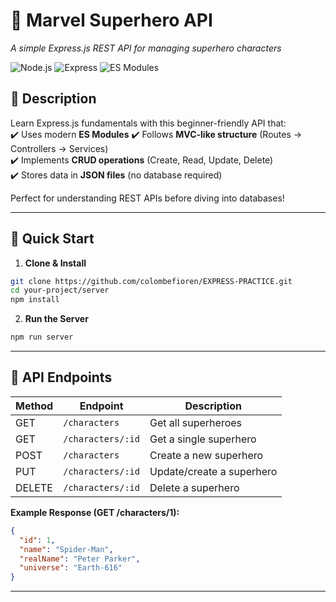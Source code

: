 # **🦸 Marvel Superhero API**  
*A simple Express.js REST API for managing superhero characters*  

![Node.js](https://img.shields.io/badge/Node.js-18+-339933?logo=nodedotjs)  ![Express](https://img.shields.io/badge/Express-4.x-000000?logo=express)  ![ES Modules](https://img.shields.io/badge/ES_Modules-ECMAScript-blue)  

## **📖 Description**  
Learn Express.js fundamentals with this beginner-friendly API that:  
✔️ Uses modern **ES Modules** 
✔️ Follows **MVC-like structure** (Routes → Controllers → Services)  
✔️ Implements **CRUD operations** (Create, Read, Update, Delete)  
✔️ Stores data in **JSON files** (no database required)  

Perfect for understanding REST APIs before diving into databases!  

---

## **🚀 Quick Start**  

1. **Clone & Install**  
```bash
git clone https://github.com/colombefioren/EXPRESS-PRACTICE.git
cd your-project/server
npm install
```

2. **Run the Server**  
```bash
npm run server
```

---

## **🔌 API Endpoints**  

| Method | Endpoint             | Description                     |
|--------|----------------------|---------------------------------|
| GET    | `/characters`        | Get all superheroes             |
| GET    | `/characters/:id`    | Get a single superhero          |
| POST   | `/characters`        | Create a new superhero          |
| PUT    | `/characters/:id`    | Update/create a superhero       |
| DELETE | `/characters/:id`    | Delete a superhero              |

**Example Response (GET /characters/1):**  
```json
{
  "id": 1,
  "name": "Spider-Man",
  "realName": "Peter Parker",
  "universe": "Earth-616"
}
```

---